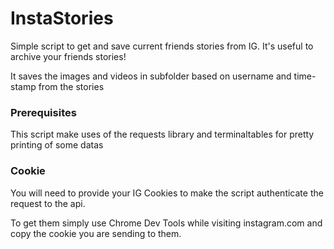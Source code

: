 # InstaStories
Simple script to get and save current friends stories from IG.
It's useful to archive your friends stories!  

It saves the images and videos in subfolder based on username and time-stamp from the stories


### Prerequisites

This script make uses of the requests library and terminaltables for pretty printing of some datas

### Cookie

You will need to provide your IG Cookies to make the script authenticate the request to the api.

To get them simply use Chrome Dev Tools while visiting instagram.com and copy the cookie you are sending to them.
